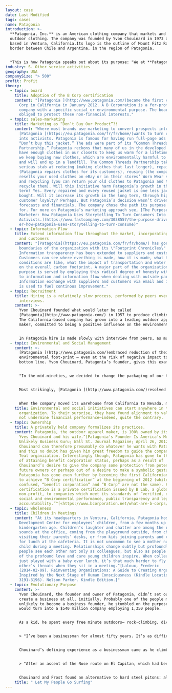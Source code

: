 ```yaml
---
layout: case
date: Last Modified
tags: cases
name: Patagonia
introduction: >-
  **Patagonia, Inc.** is an American clothing company that markets and sells
  outdoor clothing. The company was founded by Yvon Chouinard in 1973 and is
  based in Ventura, California.Its logo is the outline of Mount Fitz Roy, the
  border between Chile and Argentina, in the region of Patagonia.


  *This is how Patagonia speaks out about its purpose: "We at **Patagonia** know that all life on earth is threatened with extinction. We make it our goal to use all our resources to do something about it: our company, our investments, our voice and our imagination." ^\[test]*
industry: S. Other service activities
geography: USA
companySize: "> 500"
profit: Profit
theory:
  - topic: board
    title: Adoption of the B Corp certification
    content: "[Patagonia ](http://www.patagonia.com/)became the first certified B
      Corp in California in January 2012. A B Corporation is a for-profit
      company with a specific social or environmental purpose. The board is
      obliged to protect these non-financial interests."
  - topic: sales-marketing
    title: Marketing as “Don’t Buy Our Product”?!
    content: "Where most brands use marketing to convert prospects into customers,
      [Patagonia ](https://eu.patagonia.com/fr/fr/home/)wants to turn customers
      into activists. Patagonia is famous for having run full-page ads reading,
      “Don’t buy this jacket.” The ads were part of its “Common Threads
      Partnership.” Patagonia reckons that many of us in the developed world
      have enough clothes in our closets to keep us warm for a lifetime. And yet
      we keep buying new clothes, which are environmentally harmful to produce
      and will end up in a landfill. The Common Threads Partnership takes a
      serious stab at reducing (making clothes that last longer), repairing
      (Patagonia repairs clothes for its customers), reusing (the company
      resells your used clothes on eBay or in their stores’ Worn Wear section),
      and recycling (you can return your old clothes to Patagonia and they
      recycle them). Will this initiative harm Patagonia’s growth in the short
      term? Yes. Every repaired and every reused jacket is one less jacket
      bought. Will it increase its growth in the long term, through higher
      customer loyalty? Perhaps. But Patagonia’s decision wasn’t driven by
      forecasts and financials. The company chose the path its purpose called
      for. For more on Patagonia’s marketing approach see, [The Purpose-Driven
      Marketer: How Patagonia Uses Storytelling To Turn Consumers Into
      Activists.](https://www.fastcompany.com/3038557/the-purpose-driven-market\
      er-how-patagonia-uses-storytelling-to-turn-consume)"
  - topic: Information Flow
    title: Extend information flow throughout the market, incorporating suppliers
      and customers
    content: "[Patagonia](https://eu.patagonia.com/fr/fr/home/) has gone beyond the
      boundaries of the organization with its \"Footprint Chronicles\".
      Information transparency has been extended to suppliers and customers.
      Customers can see where everthing is made, how it is made, what the
      conditions are like, what the impact of transportation and water usage is
      on the overall carbon footprint. A major part of the organization's
      purpose is served by employing this radical degree of honesty with regard
      to information and information flow when dealing with outside parties.
      Information exchange with suppliers and customers via email and internet
      is used to fuel continous improvement."
  - topic: Recruitment
    title: Hiring is a relatively slow process, performed by peers over multiple
      interviews.
    content: >-
      Yvon Chouinard founded what would later be called
      [Patagonia](http://www.patagonia.com/) in 1957 to produce climbing pitons.
      The California-based company has grown into a leading outdoor apparel
      maker, committed to being a positive influence on the environment.


      In Patagonia hire is made slowly with interview from peers, as much as possible from withiɳ.
  - topic: Environmental and Social Management
    content: >-
      [Patagonia ](http://www.patagonia.com/)embraced reduction of their
      environmental foot-print ― even at the risk of negative impact to the
      bottom line. Yvon Chouinard, Patagonia’s founder, gives this example:


      "In the mid-nineties, we decided to change the packaging of our thermal underwear. We were using a thick, wraparound cardboard header inside a heavy Ziploc plastic bag... For the heavier-weight expedition underwear, we decided to go without any packaging at all and hang them up like regular clothing... For the underwear made of lighter-weight material, we just rolled them up and put a rubber band around them. We were warned to be prepared for a 30 percent cut in sales... we were competing with companies...extremely competitive with their packaging... We did it anyway because it was the right thing to do. The first year this practice kept twelve tons of material from being shipped around the world... and being dumped into landfills... it saved the company $150,000 in unnecessary packaging... (and) brought us a 25 percent increase in thermal underwear sales. Since they weren’t hidden away in a package and had to be displayed like the regular clothing, people could feel the material and appreciate the quality. And since they were displayed like the other clothes, we were forced to make our underwear look like regular clothing, to the point that now most Capilene underwear tops can be worn as a regular shirt, fulfilling our goal of making clothes that are multifunctional."


      Most strikingly, [Patagonia ](http://www.patagonia.com/)resolved in the summer of 1994 to replace all conventionally grown cotton with organic cotton... The raw material cost three times more, and the cotton product line was reduced from 91 styles to 66. It was a big risk. And yet Patagonia felt there was no alternative... cotton fields that covered only three percent of the world’s farmland were responsible for 10 percent of the worldwide use of pesticide and 25 percent of the use of insecticides. Against all expectations, Patagonia’s organic cotton program turned out to be financially beneficial. More importantly, it has convinced others in the industry to follow suit.


      When the company moved its warehouse from California to Nevada, many colleagues moved too. Some realized that Nevada has lots of wild country and federal land, but very little of it was protected as wilderness. Four employees took the initiative. They got support from company leaders in the form of salries and facilities. They built a broad coalition, went to Washington, and lobbied. As a result, 1.2 million acres of wilderness were protected. ^\[Source: Laloux, Frederic. Reinventing Organizations. Nelson Parker (2014), pages 160-172]
    title: Environmental and social initiatives can start anywhere in the
      organization. To their surprise, they have found alignment to values may
      not undermine financial performance―indeed, quite the contrary.
  - topic: Ownership
    title: A privately held company formalizes its practices.
    content: Patagonia, the outdoor apparel maker, is 100% owned by its founder,
      Yves Chouinard and his wife.^[Patagonia's Founder Is America's Most
      Unlikely Business Guru; Wall St. Journal Magazine; April 26, 2012] Mr.
      Chouinard can therefore presumably do whatever he wants with Patagonia,
      and this no doubt has given him great freedom to guide the company into a
      Teal organization. Interestingly though, Patagonia has gone to the trouble
      of attaining benefit corporation status, perhaps as a result of
      Chouinard’s desire to give the company some protection from potential
      future owners or perhaps out of a desire to make a symbolic gesture.
      Patagonia has gone even further by becoming the first Californian company
      to achieve “B Corp certification” at the beginning of 2012 (while often
      confused, “benefit corporation” and “B Corp” are not the same). B Corp
      certification is a private certification issued by B Lab, a global
      non-profit, to companies which meet its standards of “verified, overall
      social and environmental performance, public transparency and legal
      accountability.”^[<https://www.bcorporation.net/what-are-b-corps/about-b-lab>]
  - topic: wholeness
    title: Children in Meetings
    content: "At its headquarters in Ventura, California, Patagonia hosts a Child
      Development Center for employees’ children, from a few months up to
      kindergarten age. Children’s laughter and chatter are among the regular
      sounds at the office, coming from the playground outside, from children
      visiting their parents’ desks, or from kids joining parents and colleagues
      for lunch at the cafeteria. It is not uncommon to see a mother nursing her
      child during a meeting. Relationships change subtly but profoundly when
      people see each other not only as colleagues, but also as people capable
      of the profound love and care young children inspire. When colleagues have
      just played with a baby over lunch, it’s that much harder to fly at each
      other’s throats when they sit in a meeting.^[Laloux, Frederic
      (2014-02-09). Reinventing Organizations: A Guide to Creating Organizations
      Inspired by the Next Stage of Human Consciousness (Kindle Locations
      3191-3196). Nelson Parker. Kindle Edition.]"
  - topic: Evolutionary Purpose
    content: >-
      Yvon Chouinard, the founder and owner of Patagonia, didn’t set out to
      create a business at all, initially. Probably one of the people most
      unlikely to become a business founder, he stumbled on the purpose that
      would turn into a $540 million company employing 1,350 people.


      As a kid, he spent every free minute outdoors— rock-climbing, diving, and training hawks for hunting. A misfit in school, Chouinard remembers that the classroom was mostly “an opportunity for me to practice holding my breath, so that on weekends I could free-dive deeper to catch the abundant abalone and lobster off the Malibu coast.” When he left school, he lived with no income, finding shelter in shacks on the beach or near the mountains, hopping on freight trains in pursuit of the next climb or dive. In 1957, he bought a used coal-fired forge from a junkyard and taught himself blacksmithing to make his own climbing pitons. When a few friends asked him to produce pitons for them, he found a way to sustain his simple lifestyle. For years, he would fabricate pitons in the winter months, making just enough money to spend April to July on the walls of Yosemite, devote the summer to the mountains of Wyoming, and then go back to Yosemite in the fall until snow fell in November. He wouldn’t have been considered a businessman by anybody, least of all himself. Now, as the owner of a multimillion-dollar company, he has turned into one, but he hasn’t lost sight of the lights and shadows of the profession:


      > "I’ve been a businessman for almost fifty years. It’s as difficult for me to say those words as it is for someone to admit to being an alcoholic or a lawyer. I’ve never respected the profession. It’s business that has to take the majority of the blame for being the enemy of nature, for destroying native cultures, for taking from the poor and giving to the rich, and poisoning the earth with the effluent from its factories. Yet business can produce food, cure disease, control population, employ people, and generally enrich our lives. And it can do these good things and make a profit without losing its soul."^\[Yvon Chouinard, Let My People Go Surfing, p. 3.]


      Chouinard’s defining experience as a businessman came as he climbed up a mountain in 1970.


      > "After an ascent of the Nose route on El Capitan, which had been pristine a few summers earlier, I came home disgusted with the degradation I had seen. The repeated hammering of hard steel pitons, during both placement and removal in the same fragile cracks, were severely disfiguring the rock. Frost \[his friend and partner in the forge] and I decided we would phase out the piton business. … Pitons were the mainstay of our business, but we were destroying the very rocks we loved."^\[Yvon Chouinard, Let My People Go Surfing, p. 31.]


      Chouinard and Frost found an alternative to hard steel pitons: aluminum chocks that can be wedged by hand and leave the rock unaltered. Two years later, Chouinard edited his first product catalog, and within a few months, the piton business was done; chocks sold faster than they could be made. Yvon Chouinard stumbled upon a need of the climbing world when he found a way for the activity he and others loved not to create environmental damage.^\[Laloux, Frederic (2014-02-09). Reinventing Organizations: A Guide to Creating Organizations Inspired by the Next Stage of Human Consciousness (Kindle Locations 4267-4295). Nelson Parker. Kindle Edition]
    title: " Let My People Go Surfing"
---
```

